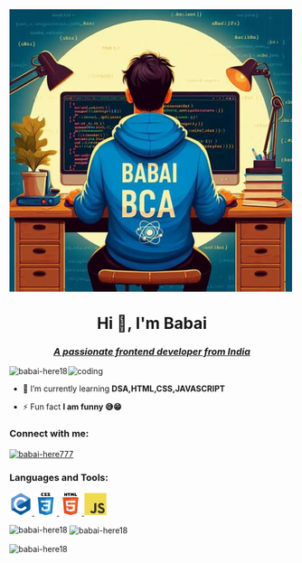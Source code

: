 <img align="center" alt="coding1" width="500" src="https://github.com/Babai-here18/Babai-here18/blob/main/7ff74ca4-3785-4b45-999b-a4c2ce4f110b.jpg">
<h1 align="center"> Hi 👋, I'm Babai </h1>
<u><i><h3 align="center">A passionate frontend developer from India</h3></i></u>
<img align="right" alt="coding" width="400" src="https://user-images.githubusercontent.com/55389276/140866485-8fb1c876-9a8f-4d6a-98dc-08c4981eaf70.gif">

<p align="left"> <img src="https://komarev.com/ghpvc/?username=babai-here18&label=Profile%20views&color=0e75b6&style=flat" alt="babai-here18" /> </p>

- 🌱 I’m currently learning **DSA,HTML,CSS,JAVASCRIPT**

- ⚡ Fun fact   **I am funny 😅😁**

<h3 align="left">Connect with me:</h3>
<p align="left">
<a href="https://www.instagram.com/babai_here777/" target="blank"><img align="center" src="https://raw.githubusercontent.com/rahuldkjain/github-profile-readme-generator/master/src/images/icons/Social/instagram.svg" alt="babai-here777" height="30" width="40" /></a>
</p>

<h3 align="left">Languages and Tools:</h3>
<p align="left"> <a href="https://www.cprogramming.com/" target="_blank" rel="noreferrer"> <img src="https://raw.githubusercontent.com/devicons/devicon/master/icons/c/c-original.svg" alt="c" width="40" height="40"/> </a> <a href="https://www.w3schools.com/css/" target="_blank" rel="noreferrer"> <img src="https://raw.githubusercontent.com/devicons/devicon/master/icons/css3/css3-original-wordmark.svg" alt="css3" width="40" height="40"/> </a> <a href="https://www.w3.org/html/" target="_blank" rel="noreferrer"> <img src="https://raw.githubusercontent.com/devicons/devicon/master/icons/html5/html5-original-wordmark.svg" alt="html5" width="40" height="40"/> </a> <a href="https://developer.mozilla.org/en-US/docs/Web/JavaScript" target="_blank" rel="noreferrer"> <img src="https://raw.githubusercontent.com/devicons/devicon/master/icons/javascript/javascript-original.svg" alt="javascript" width="40" height="40"/> </a> </p>

<p><img align="left" src="https://github-readme-stats.vercel.app/api/top-langs?username=babai-here18&show_icons=true&locale=en&layout=compact" alt="babai-here18" /></p>

<p>&nbsp;<img align="center" src="https://github-readme-stats.vercel.app/api?username=babai-here18&show_icons=true&locale=en" alt="babai-here18" /></p>

<p><img align="center" src="https://github-readme-streak-stats.herokuapp.com/?user=babai-here18&" alt="babai-here18" /></p>
